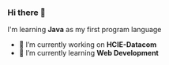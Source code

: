 ### Hi there 👋
I'm learning **Java** as my first program language

- 🔭 I’m currently working on **HCIE-Datacom**
- 🌱 I’m currently learning **Web Development**
